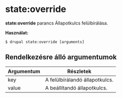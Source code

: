 # state:override
**state:override** parancs Állapotkulcs felülbírálása.

**Használat:**
```
$ drupal state:override [arguments] 
```

## Rendelkezésre álló argumentumok
Argumentum | Részletek
---------|-------------
key | A felülbírálandó állapotkulcs.
value | A beállítandó állapotkulcs.
